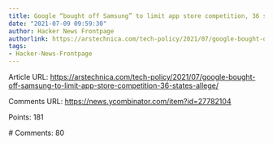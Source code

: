 ```yaml
---
title: Google “bought off Samsung” to limit app store competition, 36 states allege
date: "2021-07-09 09:59:30"
author: Hacker News Frontpage
authorlink: https://arstechnica.com/tech-policy/2021/07/google-bought-off-samsung-to-limit-app-store-competition-36-states-allege/
tags:
- Hacker-News-Frontpage
---
```


<p>Article URL: <a href="https://arstechnica.com/tech-policy/2021/07/google-bought-off-samsung-to-limit-app-store-competition-36-states-allege/">https://arstechnica.com/tech-policy/2021/07/google-bought-off-samsung-to-limit-app-store-competition-36-states-allege/</a></p>
<p>Comments URL: <a href="https://news.ycombinator.com/item?id=27782104">https://news.ycombinator.com/item?id=27782104</a></p>
<p>Points: 181</p>
<p># Comments: 80</p>
